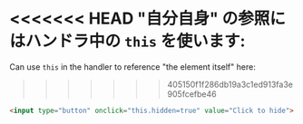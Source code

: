 <<<<<<< HEAD
"自分自身" の参照にはハンドラ中の `this` を使います:
=======
Can use `this` in the handler to reference "the element itself" here:
>>>>>>> 405150f1f286db19a3c1ed913fa3e905fcefbe46

```html run height=50
<input type="button" onclick="this.hidden=true" value="Click to hide">
```
